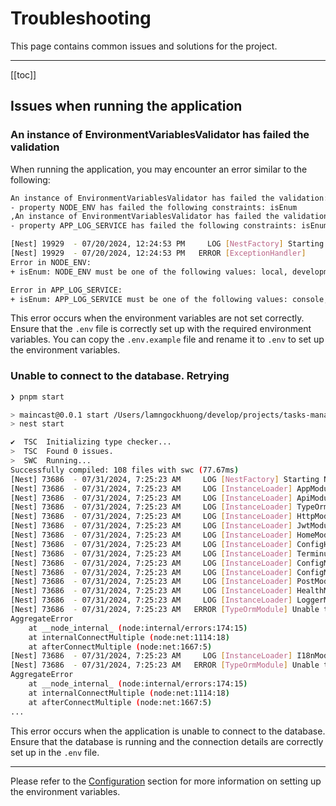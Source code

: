# Troubleshooting

This page contains common issues and solutions for the project.

---

[[toc]]

## Issues when running the application

### An instance of EnvironmentVariablesValidator has failed the validation

When running the application, you may encounter an error similar to the following:

  ```bash
  An instance of EnvironmentVariablesValidator has failed the validation:
  - property NODE_ENV has failed the following constraints: isEnum
  ,An instance of EnvironmentVariablesValidator has failed the validation:
  - property APP_LOG_SERVICE has failed the following constraints: isEnum

  [Nest] 19929  - 07/20/2024, 12:24:53 PM     LOG [NestFactory] Starting Nest application...
  [Nest] 19929  - 07/20/2024, 12:24:53 PM   ERROR [ExceptionHandler]
  Error in NODE_ENV:
  + isEnum: NODE_ENV must be one of the following values: local, development, staging, production, test

  Error in APP_LOG_SERVICE:
  + isEnum: APP_LOG_SERVICE must be one of the following values: console, google_logging, aws_cloudwatch
  ```

This error occurs when the environment variables are not set correctly. Ensure that the `.env` file is correctly set up with the required environment variables. You can copy the `.env.example` file and rename it to `.env` to set up the environment variables.

### Unable to connect to the database. Retrying

  ```bash
  ❯ pnpm start

  > maincast@0.0.1 start /Users/lamngockhuong/develop/projects/tasks-manager
  > nest start

  ✔  TSC  Initializing type checker...
  >  TSC  Found 0 issues.
  >  SWC  Running...
  Successfully compiled: 108 files with swc (77.67ms)
  [Nest] 73686  - 07/31/2024, 7:25:23 AM     LOG [NestFactory] Starting Nest application...
  [Nest] 73686  - 07/31/2024, 7:25:23 AM     LOG [InstanceLoader] AppModule dependencies initialized +2ms
  [Nest] 73686  - 07/31/2024, 7:25:23 AM     LOG [InstanceLoader] ApiModule dependencies initialized +0ms
  [Nest] 73686  - 07/31/2024, 7:25:23 AM     LOG [InstanceLoader] TypeOrmModule dependencies initialized +0ms
  [Nest] 73686  - 07/31/2024, 7:25:23 AM     LOG [InstanceLoader] HttpModule dependencies initialized +0ms
  [Nest] 73686  - 07/31/2024, 7:25:23 AM     LOG [InstanceLoader] JwtModule dependencies initialized +0ms
  [Nest] 73686  - 07/31/2024, 7:25:23 AM     LOG [InstanceLoader] HomeModule dependencies initialized +0ms
  [Nest] 73686  - 07/31/2024, 7:25:23 AM     LOG [InstanceLoader] ConfigHostModule dependencies initialized +0ms
  [Nest] 73686  - 07/31/2024, 7:25:23 AM     LOG [InstanceLoader] TerminusModule dependencies initialized +0ms
  [Nest] 73686  - 07/31/2024, 7:25:23 AM     LOG [InstanceLoader] ConfigModule dependencies initialized +0ms
  [Nest] 73686  - 07/31/2024, 7:25:23 AM     LOG [InstanceLoader] ConfigModule dependencies initialized +0ms
  [Nest] 73686  - 07/31/2024, 7:25:23 AM     LOG [InstanceLoader] PostModule dependencies initialized +0ms
  [Nest] 73686  - 07/31/2024, 7:25:23 AM     LOG [InstanceLoader] HealthModule dependencies initialized +0ms
  [Nest] 73686  - 07/31/2024, 7:25:23 AM     LOG [InstanceLoader] LoggerModule dependencies initialized +1ms
  [Nest] 73686  - 07/31/2024, 7:25:23 AM   ERROR [TypeOrmModule] Unable to connect to the database. Retrying (1)...
  AggregateError
      at __node_internal_ (node:internal/errors:174:15)
      at internalConnectMultiple (node:net:1114:18)
      at afterConnectMultiple (node:net:1667:5)
  [Nest] 73686  - 07/31/2024, 7:25:23 AM     LOG [InstanceLoader] I18nModule dependencies initialized +0ms
  [Nest] 73686  - 07/31/2024, 7:25:23 AM   ERROR [TypeOrmModule] Unable to connect to the database. Retrying (2)...
  AggregateError
      at __node_internal_ (node:internal/errors:174:15)
      at internalConnectMultiple (node:net:1114:18)
      at afterConnectMultiple (node:net:1667:5)
  ...
  ```

This error occurs when the application is unable to connect to the database. Ensure that the database is running and the connection details are correctly set up in the `.env` file.

---

Please refer to the [Configuration](./development.md#configuration) section for more information on setting up the environment variables.
